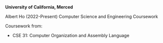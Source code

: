 **University of California, Merced**

Albert Ho (2022-Present)
Computer Science and Engineering Coursework

Coursework from:
- CSE 31: Computer Organization and Assembly Language
